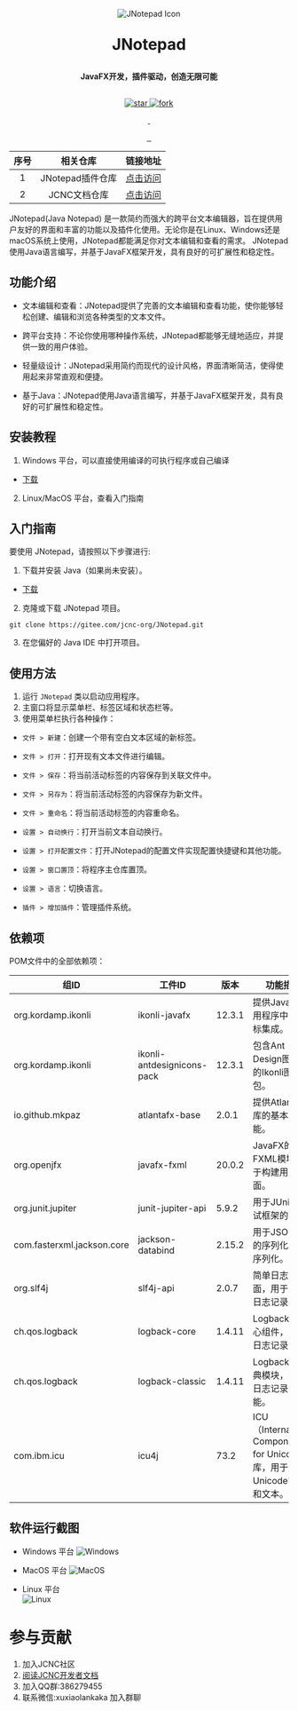 <p align="center">
  <img src="src/main/resources/img/icon.svg" alt="JNotepad Icon">
<h1 align="center" style="margin: 30px 0 30px; font-weight: bold;">JNotepad</h1>
<h4 align="center" style="margin: 30px 0 30px; font-weight: bold;">JavaFX开发，插件驱动，创造无限可能</h4>

<p align="center">
    <a href='https://gitee.com/jcnc-org/JNotepad/stargazers'><img
            src='https://gitee.com/jcnc-org/JNotepad/badge/star.svg?theme=dark' alt='star'>
    </a>
    <a href='https://gitee.com/jcnc-org/JNotepad/members'><img 
            src='https://gitee.com/jcnc-org/JNotepad/badge/fork.svg?theme=dark' alt='fork'>
    </a>
</p>
<p align="center">
    <a href="https://gitee.com/jcnc-org/JNotepad/blob/master/LICENSE">
        <img src="https://img.shields.io/badge/%20license-GPL--3.0%20-blue" alt="">
    </a>
    <a href="https://gitee.com/jcnc-org/JNotepad/blob/master/LICENSE">
        <img src="https://img.shields.io/badge/version-v1.1.13-blue" alt="">
    </a>
</p>
<p align="center">
    <a href="https://gitee.com/jcnc-org/JNotepad/releases">
        <img src="https://img.shields.io/badge/Windows-Passing-49%2C198%2C84.svg?style=falt&logo=Windows" alt="">
    </a>
    <a href="https://gitee.com/jcnc-org/JNotepad/releases">
        <img src="https://img.shields.io/badge/Ubuntu-Passing-49%2C198%2C84.svg?style=falt&logo=Ubuntu" alt="">
    </a>
    <a href="https://gitee.com/jcnc-org/JNotepad/releases">
        <img src="https://img.shields.io/badge/MacOS-Passing-49%2C198%2C84.svg?style=falt&logo=Apple" alt="">
    </a>
</p>


[jnotepad-official-plugins]:https://gitee.com/jcnc-org/jnotepad-official-plugins
[jcnc-docs]:https://gitee.com/jcnc-org/docs


| 序号  | 相关仓库          |  链接地址                              |
|:---: | :---------------: |  :-----------------------------------:|
|1     | JNotepad插件仓库   | [点击访问][jnotepad-official-plugins]  |
|2     | JCNC文档仓库       | [点击访问][jcnc-docs]                  |

JNotepad(Java Notepad)
是一款简约而强大的跨平台文本编辑器，旨在提供用户友好的界面和丰富的功能以及插件化使用。无论你是在Linux、Windows还是macOS系统上使用，JNotepad都能满足你对文本编辑和查看的需求。
JNotepad使用Java语言编写，并基于JavaFX框架开发，具有良好的可扩展性和稳定性。

## 功能介绍

- 文本编辑和查看：JNotepad提供了完善的文本编辑和查看功能，使你能够轻松创建、编辑和浏览各种类型的文本文件。

- 跨平台支持：不论你使用哪种操作系统，JNotepad都能够无缝地适应，并提供一致的用户体验。

- 轻量级设计：JNotepad采用简约而现代的设计风格，界面清晰简洁，使得使用起来非常直观和便捷。

- 基于Java：JNotepad使用Java语言编写，并基于JavaFX框架开发，具有良好的可扩展性和稳定性。

## 安装教程

1. Windows 平台，可以直接使用编译的可执行程序或自己编译

[gitee-download]: https://gitee.com/jcnc-org/JNotepad/releases

[java-download]: https://www.oracle.com/cn/java/technologies/downloads/

[docs-url]: https://gitee.com/jcnc-org/docs

- [下载][gitee-download]

2. Linux/MacOS 平台，查看入门指南

## 入门指南

要使用 JNotepad，请按照以下步骤进行:

1. 下载并安装 Java（如果尚未安装）。

- [下载][gitee-download]

2. 克隆或下载 JNotepad 项目。

<pre><code>git clone https://gitee.com/jcnc-org/JNotepad.git</code></pre>

3. 在您偏好的 Java IDE 中打开项目。

## 使用方法

1. 运行 `JNotepad` 类以启动应用程序。
2. 主窗口将显示菜单栏、标签区域和状态栏等。
3. 使用菜单栏执行各种操作：

- `文件 > 新建`：创建一个带有空白文本区域的新标签。
- `文件 > 打开`：打开现有文本文件进行编辑。
- `文件 > 保存`：将当前活动标签的内容保存到关联文件中。
- `文件 > 另存为`：将当前活动标签的内容保存为新文件。
- `文件 > 重命名`：将当前活动标签的内容重命名。


- `设置 > 自动换行`：打开当前文本自动换行。
- `设置 > 打开配置文件`：打开JNotepad的配置文件实现配置快捷键和其他功能。
- `设置 > 窗口置顶`：将程序主仓库置顶。
- `设置 > 语言`：切换语言。


- `插件 > 增加插件`：管理插件系统。

## 依赖项

POM文件中的全部依赖项：

| 组ID                        | 工件ID                       | 版本     | 功能描述                                                         |
|----------------------------|----------------------------|--------|--------------------------------------------------------------|
| org.kordamp.ikonli         | ikonli-javafx              | 12.3.1 | 提供JavaFX应用程序中的图标集成。                                          |
| org.kordamp.ikonli         | ikonli-antdesignicons-pack | 12.3.1 | 包含Ant Design图标集的Ikonli图标包。                                   |
| io.github.mkpaz            | atlantafx-base             | 2.0.1  | 提供Atlantafx库的基本功能。                                           |
| org.openjfx                | javafx-fxml                | 20.0.2 | JavaFX的FXML模块，用于构建用户界面。                                      |
| org.junit.jupiter          | junit-jupiter-api          | 5.9.2  | 用于JUnit 5测试框架的API。                                           |
| com.fasterxml.jackson.core | jackson-databind           | 2.15.2 | 用于JSON数据的序列化和反序列化。                                           |
| org.slf4j                  | slf4j-api                  | 2.0.7  | 简单日志门面，用于处理日志记录。                                             |
| ch.qos.logback             | logback-core               | 1.4.11 | Logback的核心组件，用于日志记录。                                         |
| ch.qos.logback             | logback-classic            | 1.4.11 | Logback的经典模块，提供日志记录功能。                                       |
| com.ibm.icu                | icu4j                      | 73.2   | ICU（International Components for Unicode）库，用于处理Unicode字符和文本。 |

## 软件运行截图

- Windows 平台
  ![Windows](screenshot/windows-1.png)

- MacOS 平台
  ![MacOS](screenshot/MacOS-1.png)

- Linux 平台   
  ![Linux](screenshot/Linux-1.png)

# 参与贡献

1. 加入JCNC社区
2. [阅读JCNC开发者文档][docs-url]
3. 加入QQ群:386279455
4. 联系微信:xuxiaolankaka 加入群聊